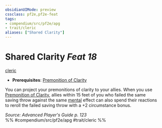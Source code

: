 ```yaml
---
obsidianUIMode: preview
cssclass: pf2e,pf2e-feat
tags:
- compendium/src/pf2e/apg
- trait/cleric
aliases: ["Shared Clarity"]
---
```

# Shared Clarity  *Feat 18*  
[cleric](/rules/traits/cleric.md)  

- **Prerequisites**: [Premonition of Clarity](/compendium/feats/premonition-of-clarity-apg.md)

You can project your premonitions of clarity to your allies. When you use [Premonition of Clarity](/compendium/feats/premonition-of-clarity-apg.md), allies within 15 feet of you who failed the same saving throw against the same [mental](/rules/traits/mental.md) effect can also spend their reactions to reroll the failed saving throw with a +2 circumstance bonus.

*Source: Advanced Player's Guide p. 123*  
%% #compendium/src/pf2e/apg #trait/cleric %%